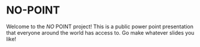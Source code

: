 # NO-POINT
Welcome to the *NO* POINT project! This is a public power point presentation that everyone around the world has access to. Go make whatever slides you like! 
